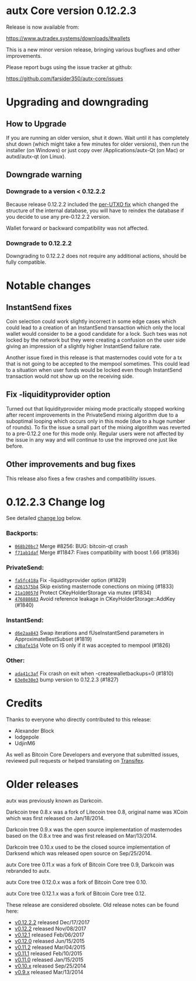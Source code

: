 autx Core version 0.12.2.3
==========================

Release is now available from:

  <https://www.autradex.systems/downloads/#wallets>

This is a new minor version release, bringing various bugfixes and other
improvements.

Please report bugs using the issue tracker at github:

  <https://github.com/farsider350/autx-core/issues>


Upgrading and downgrading
=========================

How to Upgrade
--------------

If you are running an older version, shut it down. Wait until it has completely
shut down (which might take a few minutes for older versions), then run the
installer (on Windows) or just copy over /Applications/autx-Qt (on Mac) or
autxd/autx-qt (on Linux).

Downgrade warning
-----------------

### Downgrade to a version < 0.12.2.2

Because release 0.12.2.2 included the [per-UTXO fix](release-notes/autx/release-notes-0.12.2.2.md#per-utxo-fix)
which changed the structure of the internal database, you will have to reindex
the database if you decide to use any pre-0.12.2.2 version.

Wallet forward or backward compatibility was not affected.

### Downgrade to 0.12.2.2

Downgrading to 0.12.2.2 does not require any additional actions, should be
fully compatible.

Notable changes
===============

InstantSend fixes
-----------------

Coin selection could work slightly incorrect in some edge cases which could
lead to a creation of an InstantSend transaction which only the local wallet
would consider to be a good candidate for a lock. Such txes was not locked by
the network but they were creating a confusion on the user side giving an
impression of a slightly higher InstantSend failure rate.

Another issue fixed in this release is that masternodes could vote for a tx
that is not going to be accepted to the mempool sometimes. This could lead to
a situation when user funds would be locked even though InstantSend transaction
would not show up on the receiving side.

Fix -liquidityprovider option
-----------------------------

Turned out that liquidityprovider mixing mode practically stopped working after
recent improvements in the PrivateSend mixing algorithm due to a suboptimal
looping which occurs only in this mode (due to a huge number of rounds). To fix
the issue a small part of the mixing algorithm was reverted to a pre-0.12.2 one
for this mode only. Regular users were not affected by the issue in any way and
will continue to use the improved one just like before.

Other improvements and bug fixes
--------------------------------

This release also fixes a few crashes and compatibility issues.


0.12.2.3 Change log
===================

See detailed [change log](https://github.com/farsider350/autx-core/compare/v0.12.2.2...autxcore:v0.12.2.3) below.

### Backports:
- [`068b20bc7`](https://github.com/farsider350/autx-core/commit/068b20bc7) Merge #8256: BUG: bitcoin-qt crash
- [`f71ab1daf`](https://github.com/farsider350/autx-core/commit/f71ab1daf) Merge #11847: Fixes compatibility with boost 1.66 (#1836)

### PrivateSend:
- [`fa5fc418a`](https://github.com/farsider350/autx-core/commit/fa5fc418a) Fix -liquidityprovider option (#1829)
- [`d261575b4`](https://github.com/farsider350/autx-core/commit/d261575b4) Skip existing masternode conections on mixing (#1833)
- [`21a10057d`](https://github.com/farsider350/autx-core/commit/21a10057d) Protect CKeyHolderStorage via mutex (#1834)
- [`476888683`](https://github.com/farsider350/autx-core/commit/476888683) Avoid reference leakage in CKeyHolderStorage::AddKey (#1840)

### InstantSend:
- [`d6e2aa843`](https://github.com/farsider350/autx-core/commit/d6e2aa843) Swap iterations and fUseInstantSend parameters in ApproximateBestSubset (#1819)
- [`c9bafe154`](https://github.com/farsider350/autx-core/commit/c9bafe154) Vote on IS only if it was accepted to mempool (#1826)

### Other:
- [`ada41c3af`](https://github.com/farsider350/autx-core/commit/ada41c3af) Fix crash on exit when -createwalletbackups=0 (#1810)
- [`63e0e30e3`](https://github.com/farsider350/autx-core/commit/63e0e30e3) bump version to 0.12.2.3 (#1827)

Credits
=======

Thanks to everyone who directly contributed to this release:

- Alexander Block
- lodgepole
- UdjinM6

As well as Bitcoin Core Developers and everyone that submitted issues,
reviewed pull requests or helped translating on
[Transifex](https://www.transifex.com/projects/p/autx/).


Older releases
==============

autx was previously known as Darkcoin.

Darkcoin tree 0.8.x was a fork of Litecoin tree 0.8, original name was XCoin
which was first released on Jan/18/2014.

Darkcoin tree 0.9.x was the open source implementation of masternodes based on
the 0.8.x tree and was first released on Mar/13/2014.

Darkcoin tree 0.10.x used to be the closed source implementation of Darksend
which was released open source on Sep/25/2014.

autx Core tree 0.11.x was a fork of Bitcoin Core tree 0.9,
Darkcoin was rebranded to autx.

autx Core tree 0.12.0.x was a fork of Bitcoin Core tree 0.10.

autx Core tree 0.12.1.x was a fork of Bitcoin Core tree 0.12.

These release are considered obsolete. Old release notes can be found here:

- [v0.12.2.2](release-notes/autx/release-notes-0.12.2.2.md) released Dec/17/2017
- [v0.12.2](release-notes/autx/release-notes-0.12.2.md) released Nov/08/2017
- [v0.12.1](release-notes/autx/release-notes-0.12.1.md) released Feb/06/2017
- [v0.12.0](release-notes/autx/release-notes-0.12.0.md) released Jun/15/2015
- [v0.11.2](release-notes/autx/release-notes-0.11.2.md) released Mar/04/2015
- [v0.11.1](release-notes/autx/release-notes-0.11.1.md) released Feb/10/2015
- [v0.11.0](release-notes/autx/release-notes-0.11.0.md) released Jan/15/2015
- [v0.10.x](release-notes/autx/release-notes-0.10.0.md) released Sep/25/2014
- [v0.9.x](release-notes/autx/release-notes-0.9.0.md) released Mar/13/2014

